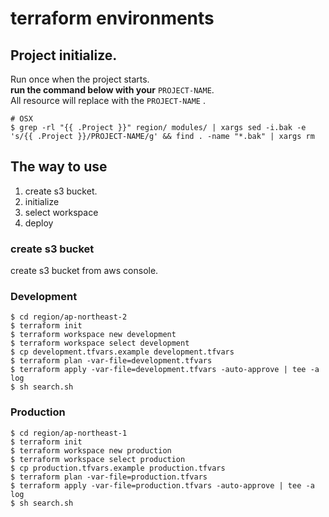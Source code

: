 # terraform environments

## Project initialize.

Run once when the project starts.  
**run the command below with your** `PROJECT-NAME`.  
All resource will replace with the `PROJECT-NAME` .

```
# OSX
$ grep -rl "{{ .Project }}" region/ modules/ | xargs sed -i.bak -e 's/{{ .Project }}/PROJECT-NAME/g' && find . -name "*.bak" | xargs rm
```

## The way to use

1. create s3 bucket.
2. initialize
3. select workspace
4. deploy

### create s3 bucket

create s3 bucket from aws console.


### Development

```
$ cd region/ap-northeast-2
$ terraform init
$ terraform workspace new development
$ terraform workspace select development
$ cp development.tfvars.example development.tfvars
$ terraform plan -var-file=development.tfvars 
$ terraform apply -var-file=development.tfvars -auto-approve | tee -a log
$ sh search.sh
```

### Production

```
$ cd region/ap-northeast-1
$ terraform init
$ terraform workspace new production
$ terraform workspace select production
$ cp production.tfvars.example production.tfvars
$ terraform plan -var-file=production.tfvars 
$ terraform apply -var-file=production.tfvars -auto-approve | tee -a log
$ sh search.sh
```

